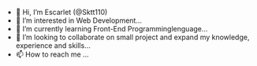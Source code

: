 - 👋 Hi, I’m Escarlet (@Sktt110)
- 👀 I’m interested in Web Development...
- 🌱 I’m currently learning Front-End Programminglenguage...
- 💞️ I’m looking to collaborate on small project and expand my knowledge, experience and skills...
- 📫 How to reach me ...

<!---
Sktt110/Sktt110 is a ✨ special ✨ repository because its `README.md` (this file) appears on your GitHub profile.
You can click the Preview link to take a look at your changes.
--->
